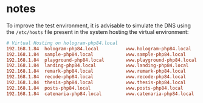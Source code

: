 # notes

To improve the test environment, it is advisable to simulate the DNS using the `/etc/hosts` file present in the system hosting the virtual environment:

```conf
# Virtual Hosting on hologram-php84.local
192.168.1.84  hologram-php84.local          www.hologram-php84.local
192.168.1.84  sample-php84.local            www.sample-php84.local
192.168.1.84  playground-php84.local        www.playground-php84.local
192.168.1.84  landing-php84.local           www.landing-php84.local
192.168.1.84  remark-php84.local            www.remark-php84.local
192.168.1.84  recode-php84.local            www.recode-php84.local
192.168.1.84  thesis-php84.local            www.thesis-php84.local
192.168.1.84  posts-php84.local             www.posts-php84.local
192.168.1.84  catenaria-php84.local         www.catenaria-php84.local
```
